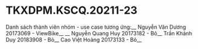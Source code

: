 # TKXDPM.KSCQ.20211-23

Danh sách thành viên nhóm - use case tương ứng:__
Nguyễn Văn Dương 20173069 - ViewBike__
__
Nguyễn Quang Huy 20173182 - Bỏ__
Trần Khánh Duy 20183908 - Bỏ__
Cao Việt Hoàng 20173133 - Bỏ__